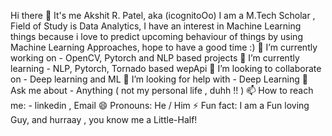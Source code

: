 Hi there 👋
It's me Akshit R. Patel, aka (icognitoOo)
I am a M.Tech Scholar , Field of Study is Data Analytics, I have an interest in Machine Learning things because i love to predict upcoming behaviour of things by using Machine Learning Approaches, hope to have a good time :)
🔭 I’m currently working on - OpenCV, Pytorch and NLP based projects
🌱 I’m currently learning - NLP, Pytorch, Tornado based wepApi
👯 I’m looking to collaborate on - Deep learning and ML
🤔 I’m looking for help with - Deep Learning
💬 Ask me about - Anything ( not my personal life , duhh !! )
📫 How to reach me: - linkedin , Email
😄 Pronouns: He / Him
⚡ Fun fact: I am a Fun loving Guy, and hurraay , you know me a Little-Half!
